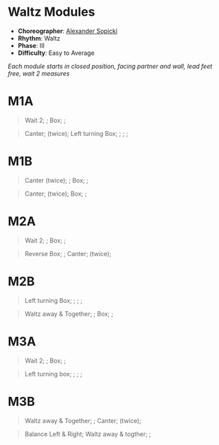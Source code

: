 # Waltz Modules

* **Choreographer**: [Alexander Sopicki](mailto:cuesheets@gmx.net "cuesheets@gmx.net")
* **Rhythm**: Waltz
* **Phase**: III
* **Difficulty**: Easy to Average

*Each module starts in closed position, facing partner and wall, lead feet free, wait 2 measures*

# M1A

> Wait 2; ; Box; ;

> Canter; (twice); Left turning Box; ; ; ;

# M1B

> Canter (twice); ; Box; ;

> Canter; (twice); Box; ;

# M2A

> Wait 2; ; Box; ;

> Reverse Box; ; Canter; (twice);

# M2B

> Left turning Box; ; ; ;

> Waltz away & Together; ; Box; ;

# M3A

> Wait 2; ; Box; ;

> Left turning box; ; ; ;

# M3B

> Waltz away & Together; ; Canter; (twice);

> Balance Left & Right; Waltz away & togther; ;
